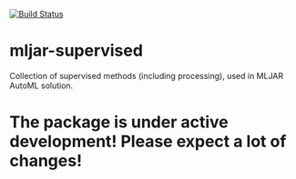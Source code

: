[![Build Status](https://travis-ci.org/mljar/mljar-supervised.svg?branch=master)](https://travis-ci.org/mljar/mljar-supervised)

# mljar-supervised
Collection of supervised methods (including processing), used in MLJAR AutoML solution.

# The package is under active development! Please expect a lot of changes!

